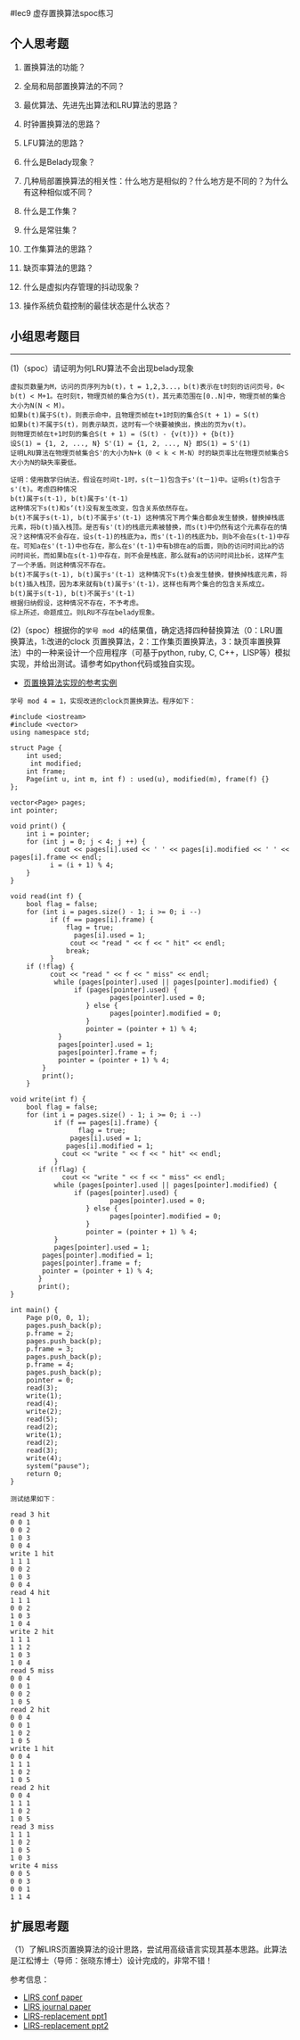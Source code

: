 #lec9 虚存置换算法spoc练习

## 个人思考题
1. 置换算法的功能？

2. 全局和局部置换算法的不同？

3. 最优算法、先进先出算法和LRU算法的思路？

4. 时钟置换算法的思路？

5. LFU算法的思路？

6. 什么是Belady现象？

7. 几种局部置换算法的相关性：什么地方是相似的？什么地方是不同的？为什么有这种相似或不同？

8. 什么是工作集？

9. 什么是常驻集？

10. 工作集算法的思路？

11. 缺页率算法的思路？

12. 什么是虚拟内存管理的抖动现象？

13. 操作系统负载控制的最佳状态是什么状态？

## 小组思考题目

----
(1)（spoc）请证明为何LRU算法不会出现belady现象
```
虚拟页数量为M，访问的页序列为b(t)，t = 1,2,3...，b(t)表示在t时刻的访问页号，0< b(t) < M+1。在时刻t，物理页帧的集合为S(t)，其元素范围在[0..N]中，物理页帧的集合大小为N(N < M)。
如果b(t)属于S(t)，则表示命中，且物理页帧在t+1时刻的集合S(t + 1) = S(t)
如果b(t)不属于S(t)，则表示缺页，这时有一个块要被换出，换出的页为v(t)。
则物理页帧在t+1时刻的集合S(t + 1) = (S(t) - {v(t)}) + {b(t)}
设S(1) = {1, 2, ..., N} S'(1) = {1, 2, ..., N} 即S(1) = S'(1)
证明LRU算法在物理页帧集合S'的大小为N+k（0 < k < M-N）时的缺页率比在物理页帧集合S大小为N的缺失率要低。

证明：使用数学归纳法，假设在时间t-1时，s(t－1)包含于s'(t－1)中。证明s(t)包含于s'(t)。考虑四种情况
b(t)属于s(t-1), b(t)属于s'(t-1)
这种情况下s(t)和s‘(t)没有发生改变，包含关系依然存在。
b(t)不属于s(t-1), b(t)不属于s'(t-1) 这种情况下两个集合都会发生替换，替换掉栈底元素，将b(t)插入栈顶。是否有s'(t)的栈底元素被替换，而s(t)中仍然有这个元素存在的情况？这种情况不会存在，设s(t-1)的栈底为a，而s'(t-1)的栈底为b，则b不会在s(t-1)中存在。可知a在s'(t-1)中也存在，那么在s'(t-1)中有b排在a的后面，则b的访问时间比a的访问时间长，而如果b在s(t-1)中存在，则不会是栈底，那么就有a的访问时间比b长，这样产生了一个矛盾。则这种情况不存在。
b(t)不属于s(t-1), b(t)属于s'(t-1) 这种情况下s(t)会发生替换，替换掉栈底元素，将b(t)插入栈顶，因为本来就有b(t)属于s'(t-1)，这样也有两个集合的包含关系成立。
b(t)属于s(t-1), b(t)不属于s'(t-1) 
根据归纳假设，这种情况不存在，不予考虑。
综上所述，命题成立。则LRU不存在belady现象。
```

(2)（spoc）根据你的`学号 mod 4`的结果值，确定选择四种替换算法（0：LRU置换算法，1:改进的clock 页置换算法，2：工作集页置换算法，3：缺页率置换算法）中的一种来设计一个应用程序（可基于python, ruby, C, C++，LISP等）模拟实现，并给出测试。请参考如python代码或独自实现。
 - [页置换算法实现的参考实例](https://github.com/chyyuu/ucore_lab/blob/master/related_info/lab3/page-replacement-policy.py)
```
学号 mod 4 = 1，实现改进的clock页置换算法。程序如下：

#include <iostream>
#include <vector>
using namespace std;

struct Page {
    int used;
  	 int modified;
   	int frame;
   	Page(int u, int m, int f) : used(u), modified(m), frame(f) {}
};

vector<Page> pages;
int pointer;

void print() {
    int i = pointer;
    for (int j = 0; j < 4; j ++) {
    	   cout << pages[i].used << ' ' << pages[i].modified << ' ' << pages[i].frame << endl;
     	  i = (i + 1) % 4;    
   	}       
}    

void read(int f) {
    bool flag = false;
    for (int i = pages.size() - 1; i >= 0; i --)
 	   	  if (f == pages[i].frame) {
 	   	      flag = true;
 	   	 	    pages[i].used = 1;
        	   cout << "read " << f << " hit" << endl;
         	  break;   
 	   	  }  
   	if (!flag) {
   	 	  cout << "read " << f << " miss" << endl;
	   	   while (pages[pointer].used || pages[pointer].modified) {
  	   		    if (pages[pointer].used) {
  			 	         pages[pointer].used = 0;
  			       } else {
  			 	         pages[pointer].modified = 0;   
  			       }
  			       pointer = (pointer + 1) % 4;
	        }
	        pages[pointer].used = 1;
    	    pages[pointer].frame = f;
    	    pointer = (pointer + 1) % 4;
	    }    
	    print();
	}

void write(int f) {
    bool flag = false;
    for (int i = pages.size() - 1; i >= 0; i --)
    	   if (f == pages[i].frame) {
    	 	     flag = true;
       		   pages[i].used = 1;
         	  pages[i].modified = 1;
          	 cout << "write " << f << " hit" << endl;   
    	   }    
	   if (!flag) {
	 	     cout << "write " << f << " miss" << endl;
   		   while (pages[pointer].used || pages[pointer].modified) {
  	   		    if (pages[pointer].used) {
  			 	         pages[pointer].used = 0;
  			       } else {
  			 	         pages[pointer].modified = 0;   
  			       }
  			       pointer = (pointer + 1) % 4;
	       }
	       pages[pointer].used = 1;
   	    pages[pointer].modified = 1;
   	    pages[pointer].frame = f;
   	    pointer = (pointer + 1) % 4;
	   }
	   print();
} 

int main() {
   	Page p(0, 0, 1);
   	pages.push_back(p);
   	p.frame = 2;
   	pages.push_back(p);
   	p.frame = 3;
   	pages.push_back(p);
   	p.frame = 4;
   	pages.push_back(p);
   	pointer = 0;
   	read(3);
   	write(1);
   	read(4);
   	write(2);
   	read(5);
   	read(2);
   	write(1);
   	read(2);
   	read(3);
   	write(4);
   	system("pause");
   	return 0;   
}    

测试结果如下：

read 3 hit
0 0 1
0 0 2
1 0 3
0 0 4
write 1 hit
1 1 1
0 0 2
1 0 3
0 0 4
read 4 hit
1 1 1
0 0 2
1 0 3
1 0 4
write 2 hit
1 1 1
1 1 2
1 0 3
1 0 4
read 5 miss
0 0 4
0 0 1
0 0 2
1 0 5
read 2 hit
0 0 4
0 0 1
1 0 2
1 0 5
write 1 hit
0 0 4
1 1 1
1 0 2
1 0 5
read 2 hit
0 0 4
1 1 1
1 0 2
1 0 5
read 3 miss
1 1 1
1 0 2
1 0 5
1 0 3
write 4 miss
0 0 5
0 0 3
0 0 1
1 1 4
```
 
## 扩展思考题
（1）了解LIRS页置换算法的设计思路，尝试用高级语言实现其基本思路。此算法是江松博士（导师：张晓东博士）设计完成的，非常不错！

参考信息：

 - [LIRS conf paper](http://www.ece.eng.wayne.edu/~sjiang/pubs/papers/jiang02_LIRS.pdf)
 - [LIRS journal paper](http://www.ece.eng.wayne.edu/~sjiang/pubs/papers/jiang05_LIRS.pdf)
 - [LIRS-replacement ppt1](http://dragonstar.ict.ac.cn/course_09/XD_Zhang/(6)-LIRS-replacement.pdf)
 - [LIRS-replacement ppt2](http://www.ece.eng.wayne.edu/~sjiang/Projects/LIRS/sig02.ppt)
